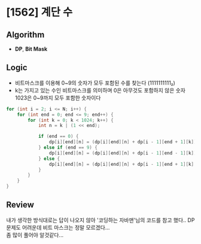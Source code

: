 # [1562] 계단 수
## Algorithm
- **DP**, **Bit Mask**

## Logic
- 비트마스크를 이용해 0~9의 숫자가 모두 포함된 수를 찾는다 (1111111111₂)
- k는 가지고 있는 수인 비트마스크를 의미하며 0은 아무것도 포함하지 않은 숫자 1023은 0~9까지 모두 포함한 숫자이다

```java
for (int i = 2; i <= N; i++) {
    for (int end = 0; end <= 9; end++) {
        for (int k = 0; k < 1024; k++) {
            int n = k | (1 << end);

            if (end == 0) {
                dp[i][end][n] = (dp[i][end][n] + dp[i - 1][end + 1][k]) % MOD;
            } else if (end == 9) {
                dp[i][end][n] = (dp[i][end][n] + dp[i - 1][end - 1][k]) % MOD;
            } else {
                dp[i][end][n] = (dp[i][end][n] + dp[i - 1][end + 1][k] + dp[i - 1][end - 1][k]) % MOD;
            }
        }
    }
}
```

## Review
내가 생각한 방식대로는 답이 나오지 않아 '코딩하는 자바맨'님의 코드를 참고 했다..
DP 문제도 어려운데 비트 마스크는 정말 모르겠다...  
좀 많이 풀어야 알것같다...